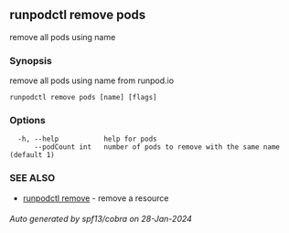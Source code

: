 ## runpodctl remove pods

remove all pods using name

### Synopsis

remove all pods using name from runpod.io

```
runpodctl remove pods [name] [flags]
```

### Options

```
  -h, --help           help for pods
      --podCount int   number of pods to remove with the same name (default 1)
```

### SEE ALSO

* [runpodctl remove](runpodctl_remove.md)	 - remove a resource

###### Auto generated by spf13/cobra on 28-Jan-2024
